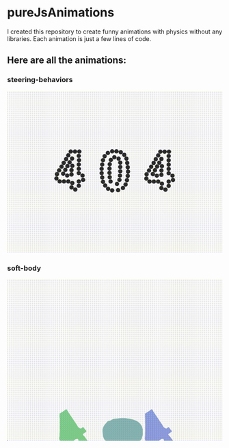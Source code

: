 # pureJsAnimations

I created this repository to create funny animations with physics without any libraries. Each animation is just a few lines of code.

## Here are all the animations:

### steering-behaviors

![steering behaviors demo](https://github.com/pyotrpopov443/pureJsAnimations/blob/master/steering.gif "steering behaviors demo")


### soft-body

![soft body demo](https://github.com/pyotrpopov443/pureJsAnimations/blob/master/softbody.gif "soft body demo")
